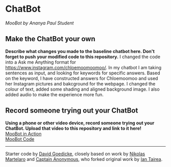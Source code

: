 # ChatBot

*MooBot by Ananya Paul Student*


## Make the ChatBot your own

**Describe what changes you made to the baseline chatbot here. Don't forget to push your modified code to this repository.**
I changed the code into a Ask me Anything format for https://www.instagram.com/chloemoomoomoo/. 
In my chatbot I am taking sentences as input, and looking for keywords for specific answers. Based on the keyword, I have constructed answers for Chloemoomoo and used her Instagram pictures and bakcground for the webpage. 
I changed the colour of text, added some shading and aligned background image. 
I also added audio to make the experience more fun. 


## Record someone trying out your ChatBot

**Using a phone or other video device, record someone trying out your ChatBot. Upload that video to this repository and link to it here!**
<br>
[MooBot in Action](https://youtu.be/P7QcNx9g67c)
<br>
[MooBot Code](https://github.com/manification10/IDD-Fa19-Lab6/)


---
Starter code by [David Goedicke](mailto:da.goedicke@gmail.com), closely based on work by [Nikolas Martelaro](mailto:nmartelaro@gmail.com) and [Captain Anonymous](https://codepen.io/anon/pen/PEVYXz), who forked original work by [Ian Tairea](https://codepen.io/mrtairea/pen/yJapwv).
